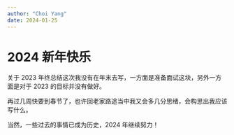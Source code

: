 ```yaml
---
author: "Choi Yang"
date: 2024-01-25
---
```


# 2024 新年快乐

关于 2023 年终总结这次我没有在年末去写，一方面是准备面试这块，另外一方面是对于 2023 的目标并没有做好。

再过几周快要到春节了，也许回老家路途当中我又会多几分思绪，会构思出我应该写什么。

当然，一些过去的事情已成为历史，2024 年继续努力！